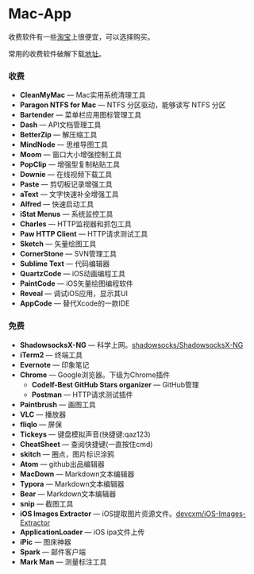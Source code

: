 # Mac-App

收费软件有一些[淘宝](https://www.taobao.com/)上很便宜，可以选择购买。

常用的收费软件破解下载[地址](http://www.waitsun.com/)。

### 收费

- **CleanMyMac** — Mac实用系统清理工具
- **Paragon NTFS for Mac** — NTFS 分区驱动，能够读写 NTFS 分区
- **Bartender** — 菜单栏应用图标管理工具
- **Dash** — API文档管理工具
- **BetterZip** — 解压缩工具
- **MindNode** — 思维导图工具
- **Moom** — 窗口大小增强控制工具
- **PopClip** — 增强型复制粘贴工具
- **Downie** — 在线视频下载工具
- **Paste** — 剪切板记录增强工具
- **aText** — 文字快速补全增强工具
- **Alfred** — 快速启动工具
- **iStat Menus** — 系统监控工具
- **Charles** — HTTP监视器和抓包工具
- **Paw HTTP Client** — HTTP请求测试工具
- **Sketch** — 矢量绘图工具
- **CornerStone** — SVN管理工具
- **Sublime Text** — 代码编辑器
- **QuartzCode** — iOS动画编程工具
- **PaintCode** — iOS矢量绘图编程软件
- **Reveal** — 调试iOS应用，显示其UI
- **AppCode** — 替代Xcode的一款IDE

### 免费

- **ShadowsocksX-NG** — 科学上网。[shadowsocks/ShadowsocksX-NG](https://github.com/shadowsocks/ShadowsocksX-NG)
- **iTerm2** — 终端工具
- **Evernote** — 印象笔记
- **Chrome** — Google浏览器。下级为Chrome插件
  - **Codelf-Best GitHub Stars organizer** — GitHub管理
  - **Postman** — HTTP请求测试插件
- **Paintbrush** — 画图工具
- **VLC** — 播放器
- **fliqlo** — 屏保
- **Tickeys** — 键盘模拟声音(快捷键:qaz123)
- **CheatSheet** — 查阅快捷键(一直按住cmd)
- **skitch** — 圈点，图片标识涂鸦
- **Atom** — github出品编辑器
- **MacDown** — Markdown文本编辑器
- **Typora** — Markdown文本编辑器
- **Bear** — Markdown文本编辑器
- **snip** — 截图工具
- **iOS Images Extractor** — iOS提取图片资源文件。[devcxm/iOS-Images-Extractor](https://github.com/devcxm/iOS-Images-Extractor)
- **ApplicationLoader** — iOS ipa文件上传
- **iPic** — 图床神器
- **Spark** — 邮件客户端
- **Mark Man** — 测量标注工具